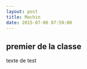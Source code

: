 ```yaml
---
layout: post
title: Machin
date: 2015-07-06 07:59:00
---
```


## premier de la classe
texte de test    

